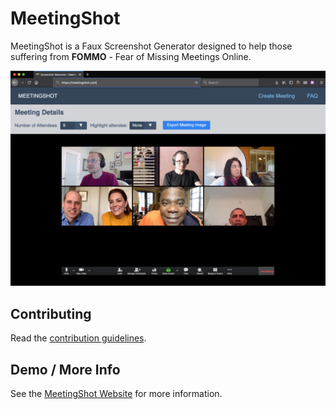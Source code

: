 # MeetingShot

MeetingShot is a Faux Screenshot Generator designed to help those suffering from **FOMMO** - Fear of Missing Meetings Online.

![Screenshot of MeetingShot website](https://github.com/thedanfernandez/meetingshot/raw/main/src/static/images/meetingshot.png)

## Contributing

Read the [contribution guidelines](CONTRIBUTING.md).

## Demo / More Info

See the [MeetingShot Website](https://meetingshot.com) for more information.
